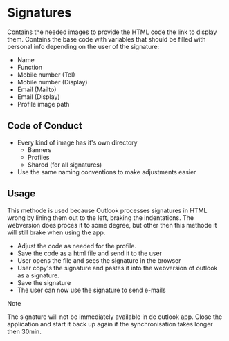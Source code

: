 # Signatures
Contains the needed images to provide the HTML code the link to display them.
Contains the base code with variables that should be filled with personal info depending on the user of the signature:
  - Name
  - Function
  - Mobile number (Tel)
  - Mobile number (Display)
  - Email (Mailto)
  - Email (Display)
  - Profile image path

## Code of Conduct
- Every kind of image has it's own directory
  - Banners
  - Profiles
  - Shared (for all signatures)
- Use the same naming conventions to make adjustments easier

## Usage
This methode is used because Outlook processes signatures in HTML wrong by lining them out to the left, braking the indentations.
The webversion does proces it to some degree, but other then this methode it will still brake when using the app.

- Adjust the code as needed for the profile.
- Save the code as a html file and send it to the user
- User opens the file and sees the signature in the browser
- User copy's the signature and pastes it into the webversion of outlook as a signature.
- Save the signature
- The user can now use the signature to send e-mails

>[!Note]
>The signature will not be immediately available in de outlook app.
>Close the application and start it back up again if the synchronisation takes longer then 30min.
